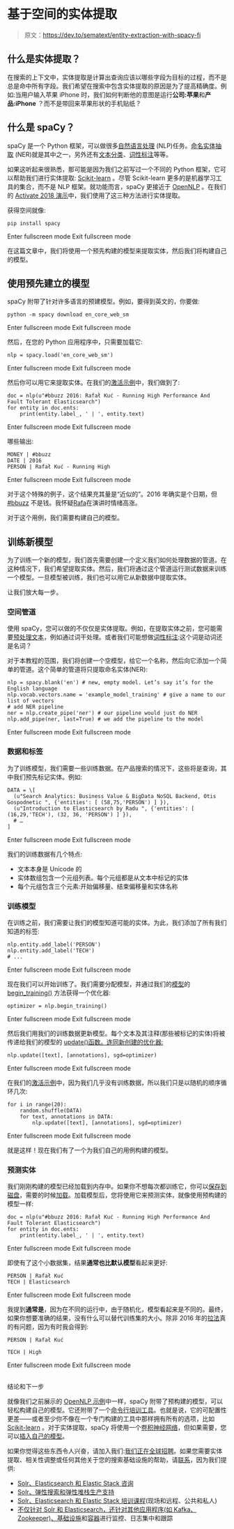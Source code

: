 # 基于空间的实体提取

> 原文：<https://dev.to/sematext/entity-extraction-with-spacy-fi>

## 什么是实体提取？

在搜索的上下文中，实体提取是计算出查询应该以哪些字段为目标的过程，而不是总是命中所有字段。我们希望在搜索中包含实体提取的原因是为了提高精确度。例如:当用户输入苹果 iPhone 时，我们如何判断他的意图是运行**公司:苹果**和**产品:iPhone** ？而不是带回来苹果形状的手机贴纸？

## 什么是 spaCy？

spaCy 是一个 Python 框架，可以做很多[自然语言处理](https://en.wikipedia.org/wiki/Natural_language_processing) (NLP)任务。[命名实体抽取](https://spacy.io/usage/linguistic-features#named-entities) (NER)就是其中之一，另外还有[文本分类](https://spacy.io/usage/training#textcat)、[词性标注](https://spacy.io/usage/linguistic-features#pos-tagging)等等。

如果这听起来很熟悉，那可能是因为我们之前写过一个不同的 Python 框架，它可以帮助我们进行实体提取: [Scikit-learn](https://sematext.com/blog/entity-extraction-scikit-learn-classifiers/) 。尽管 Scikit-learn 更多的是机器学习工具的集合，而不是 NLP 框架。就功能而言，spaCy 更接近于 [OpenNLP](https://sematext.com/blog/entity-extraction-opennlp-tutorial/) 。在我们的 [Activate 2018 演示](https://www.slideshare.net/sematext/entity-extraction-for-product-search)中，我们使用了这三种方法进行实体提取。

获得空间就像:

```
pip install spacy 
```

Enter fullscreen mode Exit fullscreen mode

在这篇文章中，我们将使用一个预先构建的模型来提取实体，然后我们将构建自己的模型。

## 使用预先建立的模型

spaCy 附带了针对许多语言的预建模型。例如，要得到英文的，你要做:

```
python -m spacy download en_core_web_sm 
```

Enter fullscreen mode Exit fullscreen mode

然后，在您的 Python 应用程序中，只需要加载它:

```
nlp = spacy.load('en_core_web_sm') 
```

Enter fullscreen mode Exit fullscreen mode

然后你可以用它来提取实体。在我们的[激活示例](https://github.com/sematext/activate/blob/master/spacy/def.py)中，我们做到了:

```
doc = nlp(u"#bbuzz 2016: Rafał Kuć - Running High Performance And Fault Tolerant Elasticsearch")
for entity in doc.ents:
    print(entity.label_, ' | ', entity.text) 
```

Enter fullscreen mode Exit fullscreen mode

哪些输出:

```
MONEY | #bbuzz
DATE | 2016
PERSON | Rafał Kuć - Running High 
```

Enter fullscreen mode Exit fullscreen mode

对于这个特殊的例子，这个结果充其量是“近似的”。2016 年确实是个日期，但 [#bbuzz](https://berlinbuzzwords.de/) 不是钱。我怀疑[Rafa](https://sematext.com/blog/author/kucrafal/)在演讲时情绪高涨。

对于这个用例，我们需要构建自己的模型。

## 训练新模型

为了训练一个新的模型，我们首先需要创建一个定义我们如何处理数据的管道。在这种情况下，我们希望提取实体。然后，我们将通过这个管道运行测试数据来训练一个模型。一旦模型被训练，我们也可以用它从新数据中提取实体。

让我们放大每一步。

### 空间管道

使用 spaCy，您可以做的不仅仅是实体提取。例如，在提取实体之前，您可能需要[预处理文本](https://spacy.io/usage/linguistic-features#tokenization)，例如通过词干处理。或者我们可能想做[词性标注](https://spacy.io/usage/linguistic-features#pos-tagging):这个词是动词还是名词？

对于本教程的范围，我们将创建一个空模型，给它一个名称，然后向它添加一个简单的管道。这个简单的管道将只提取命名实体(NER):

```
nlp = spacy.blank('en') # new, empty model. Let’s say it’s for the English language
nlp.vocab.vectors.name = 'example_model_training' # give a name to our list of vectors
# add NER pipeline
ner = nlp.create_pipe('ner') # our pipeline would just do NER
nlp.add_pipe(ner, last=True) # we add the pipeline to the model 
```

Enter fullscreen mode Exit fullscreen mode

### 数据和标签

为了训练模型，我们需要一些训练数据。在产品搜索的情况下，这些将是查询，其中我们预先标记实体。例如:

```
DATA = \[
  (u"Search Analytics: Business Value & BigData NoSQL Backend, Otis Gospodnetic ", {'entities': [ (58,75,'PERSON') ] }),
  (u"Introduction to Elasticsearch by Radu ", {'entities': [ (16,29,'TECH'), (32, 36, 'PERSON') ] }),
  # …
] 
```

Enter fullscreen mode Exit fullscreen mode

我们的训练数据有几个特点:

*   文本本身是 Unicode 的
*   实体数组包含一个元组列表。每个元组都是从文本中标记的实体
*   每个元组包含三个元素:开始偏移量、结束偏移量和实体名称

### 训练模型

在训练之前，我们需要让我们的模型知道可能的实体。为此，我们添加了所有我们知道的标签:

```
nlp.entity.add_label('PERSON')
nlp.entity.add_label('TECH')
# ... 
```

Enter fullscreen mode Exit fullscreen mode

现在我们可以开始训练了。我们需要分配模型，并通过我们的[模型](https://spacy.io/api/language)的 [begin_training()](https://spacy.io/api/language#begin_training) 方法获得一个优化器:

```
optimizer = nlp.begin_training() 
```

Enter fullscreen mode Exit fullscreen mode

然后我们用我们的训练数据更新模型。每个文本及其注释(那些被标记的实体)将被传递给我们的模型的 [update()函数。连同新创建的优化器:](https://spacy.io/api/language#update)

```
nlp.update([text], [annotations], sgd=optimizer) 
```

Enter fullscreen mode Exit fullscreen mode

在我们的[激活示例](https://github.com/sematext/activate/blob/master/spacy/train.py)中，因为我们几乎没有训练数据，所以我们只是以随机的顺序循环几次:

```
for i in range(20):
    random.shuffle(DATA)
    for text, annotations in DATA:
        nlp.update([text], [annotations], sgd=optimizer) 
```

Enter fullscreen mode Exit fullscreen mode

就是这样！现在我们有了一个为我们自己的用例构建的模型。

### 预测实体

我们刚刚构建的模型已经加载到内存中。如果你不想每次都训练它，你可以[保存到磁盘](https://spacy.io/api/language#to_disk)，需要的时候[加载](https://spacy.io/api/language#from_disk)。加载模型后，您将使用它来预测实体，就像使用预构建的模型一样:

```
doc = nlp(u"#bbuzz 2016: Rafał Kuć - Running High Performance And Fault Tolerant Elasticsearch")
for entity in doc.ents:
    print(entity.label_, ' | ', entity.text) 
```

Enter fullscreen mode Exit fullscreen mode

即使有了这个小数据集，结果**通常也比默认模型**看起来更好:

```
PERSON | Rafał Kuć
TECH | Elasticsearch 
```

Enter fullscreen mode Exit fullscreen mode

我提到**通常是**，因为在不同的运行中，由于随机化，模型看起来是不同的。最终，如果你想要准确的结果，没有什么可以替代训练集的大小。除非 2016 年的[拉法](https://sematext.com/blog/author/kucrafal/)真的有问题，因为有时我会得到:

```
PERSON | Rafał Kuć

TECH | High 
```

Enter fullscreen mode Exit fullscreen mode

## 
  
结论和下一步

就像我们之前展示的 [OpenNLP 示例](https://sematext.com/blog/entity-extraction-opennlp-tutorial/)中一样，spaCy 附带了预构建的模型，可以轻松构建自己的模型。它还附带了一个[命令行培训工具](https://spacy.io/api/cli#train)。也就是说，它的可配置性更差——或者至少你不像在一个专门构建的工具中那样拥有所有的选项，比如 [Scikit-learn](https://sematext.com/blog/entity-extraction-scikit-learn-classifiers) 。对于实体提取，spaCy 将使用一个[卷积神经网络](https://en.wikipedia.org/wiki/Convolutional_neural_network)，但如果需要，您可以[插入自己的模型](https://spacy.io/api/entityrecognizer#model)。

如果你觉得这些东西令人兴奋，请加入我们:[我们正在全球招聘](https://sematext.com/jobs/)。如果您需要实体提取、相关性调整或任何其他关于您的搜索基础设施的帮助，请[联系](https://sematext.com/contact/)，因为我们提供:

*   [Solr、Elasticsearch 和 Elastic Stack 咨询](https://sematext.com/consulting/)
*   [Solr、弹性搜索和弹性堆栈生产支持](https://sematext.com/support/)
*   [Solr、Elasticsearch 和 Elastic Stack 培训课程](https://sematext.com/training/)(现场和远程、公共和私人)
*   [不仅针对 Solr 和 Elasticsearch，还针对其他应用程序(如 Kafka、Zookeeper)、](https://sematext.com/cloud/)[基础设施](https://sematext.com/spm)和[容器](https://sematext.com/docker)进行监控、日志集中和跟踪